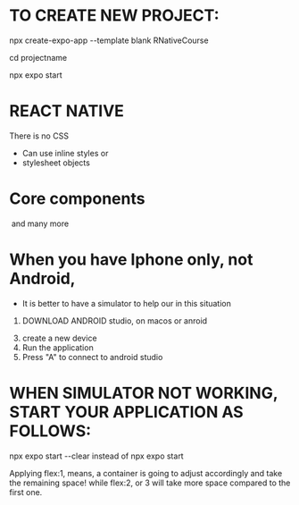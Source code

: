 # TO CREATE NEW PROJECT:

npx create-expo-app --template blank RNativeCourse

cd projectname

npx expo start

# REACT NATIVE

There is no CSS

- Can use inline styles or 
- stylesheet objects

# Core components

<View/>
<Image/>
<!-- <Button/> -->
<TextInput/>
and many more


# When you have Iphone only, not Android, 
- It is better to have a simulator to help our in this situation

1. DOWNLOAD ANDROID studio, on macos or anroid
<!-- 2. OR DOWNLOAD XCODE FOR MacOS only -->
3. create a new device
4. Run the application
5. Press "A" to connect to android studio 

# WHEN SIMULATOR NOT WORKING, START YOUR APPLICATION AS FOLLOWS:

npx expo start --clear instead of npx expo start


Applying flex:1, means, a container is going to adjust accordingly and take the remaining space!
while flex:2, or 3 will take more space compared to the first one.